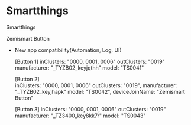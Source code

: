 # Smartthings
 Smartthings

Zemismart Button
* New app compatibility(Automation, Log, UI)

   [Button 1]
   inClusters: "0000, 0001, 0006" 
   outClusters: "0019" 
   manufacturer: "_TYZB02_keyjqthh" 
   model: "TS0041"
         
   [Button 2]      
   inClusters: "0000, 0001, 0006"
   outClusters: "0019", manufacturer: "_TYZB02_keyjhapk"
   model: "TS0042", deviceJoinName: "Zemismart Button"
        
   [Button 3]
   inClusters: "0000, 0001, 0006"
   outClusters: "0019"
   manufacturer: "_TZ3400_key8kk7r"
   model: "TS0043"
        

